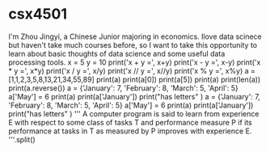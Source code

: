 # csx4501
I'm Zhou Jingyi, a Chinese Junior majoring in economics. Ilove data scinece but haven't take much courses before, so I want to take this opportunity to learn about basic thoughts of data science and some useful data processing tools.
x = 5
y = 10
print('x + y =', x+y) 
print('x - y =', x-y)
print('x * y =', x*y)
print('x / y =', x/y) 
print('x // y =', x//y) 
print('x % y =', x%y)
a = [1,1,2,3,5,8,13,21,34,55,89]
print(a)
print(a[0])
print(a[5])
print(a)
print(len(a))
print(a.reverse())
a = {'January': 7, 'February': 8, 'March': 5, 'April': 5}
a['May'] = 6
print(a)
print(a['January'])
print("has letters" )
a = {'January': 7, 'February': 8, 'March': 5, 'April': 5}
a['May'] = 6
print(a)
print(a['January'])
print("has letters" )
'''
A computer program is said to learn 
from experience E with respect to some class of tasks T 
and performance measure P if its performance at tasks in T 
as measured by P improves with experience E.
'''.split()

